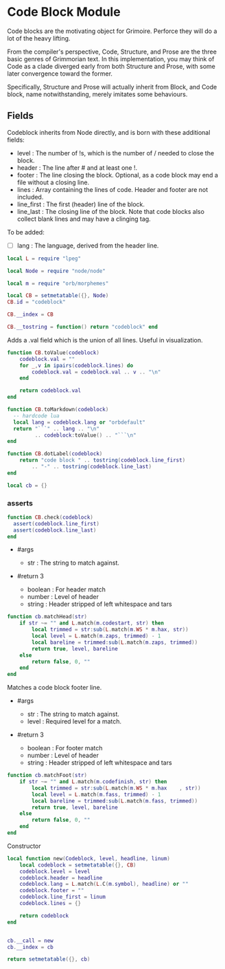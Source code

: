 # Code Block Module


   Code blocks are the motivating object for Grimoire.  Perforce they
 will do a lot of the heavy lifting.


 From the compiler's perspective, Code, Structure, and Prose are the
 three basic genres of Grimmorian text.  In this implementation,
 you may think of Code as a clade diverged early from both Structure
 and Prose, with some later convergence toward the former. 
 
 Specifically, Structure and Prose will actually inherit from Block, and
 Code block, name notwithstanding, merely imitates some behaviours.
 

## Fields

   Codeblock inherits from Node directly, and is born with these 
 additional fields:


 - level  :  The number of !s, which is the number of / needed to close
             the block.
 - header :  The line after # and at least one !.
 - footer :  The line closing the block. Optional, as a code block may
             end a file without a closing line.
 - lines  :  Array containing the lines of code.  Header and footer
             are not included.
 - line_first :  The first (header) line of the block. 
 - line_last  :  The closing line of the block. Note that code blocks also
                 collect blank lines and may have a clinging tag. 
 
 To be added:
 - [ ] lang : The language, derived from the header line.

```lua
local L = require "lpeg"

local Node = require "node/node"

local m = require "orb/morphemes"

local CB = setmetatable({}, Node)
CB.id = "codeblock"

CB.__index = CB

CB.__tostring = function() return "codeblock" end
```

 Adds a .val field which is the union of all lines.
 Useful in visualization. 

```lua
function CB.toValue(codeblock)
    codeblock.val = ""
    for _,v in ipairs(codeblock.lines) do
        codeblock.val = codeblock.val .. v .. "\n"
    end

    return codeblock.val
end

function CB.toMarkdown(codeblock)
  -- hardcode lua
  local lang = codeblock.lang or "orbdefault"
  return "```" .. lang .. "\n" 
         .. codeblock:toValue() .. "```\n"
end

function CB.dotLabel(codeblock)
    return "code block " .. tostring(codeblock.line_first)
        .. "-" .. tostring(codeblock.line_last)
end

local cb = {}
```
### asserts

```lua
function CB.check(codeblock)
  assert(codeblock.line_first)
  assert(codeblock.line_last)
end
```

 - #args
   - str :  The string to match against.
 
 - #return 3
   - boolean :  For header match
   - number  :  Level of header
   - string  :  Header stripped of left whitespace and tars


```lua
function cb.matchHead(str)
    if str ~= "" and L.match(m.codestart, str) then
        local trimmed = str:sub(L.match(m.WS * m.hax, str))
        local level = L.match(m.zaps, trimmed) - 1
        local bareline = trimmed:sub(L.match(m.zaps, trimmed))
        return true, level, bareline
    else 
        return false, 0, ""
    end
end
```

 Matches a code block footer line.


 - #args
   - str   :  The string to match against.
   - level :  Required level for a match.
 
 - #return 3
   - boolean :  For footer match
   - number  :  Level of header
   - string  :  Header stripped of left whitespace and tars


```lua
function cb.matchFoot(str)
    if str ~= "" and L.match(m.codefinish, str) then
        local trimmed = str:sub(L.match(m.WS * m.hax    , str))
        local level = L.match(m.fass, trimmed) - 1
        local bareline = trimmed:sub(L.match(m.fass, trimmed))
        return true, level, bareline
    else 
        return false, 0, ""
    end
end
```

 Constructor

```lua
local function new(Codeblock, level, headline, linum)
    local codeblock = setmetatable({}, CB)
    codeblock.level = level
    codeblock.header = headline
    codeblock.lang = L.match(L.C(m.symbol), headline) or ""
    codeblock.footer = ""
    codeblock.line_first = linum
    codeblock.lines = {}

    return codeblock
end


cb.__call = new
cb.__index = cb

return setmetatable({}, cb)
```
